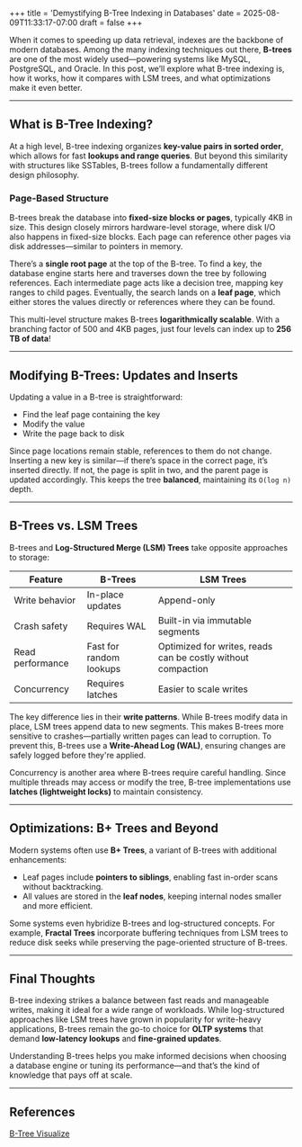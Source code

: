 +++
title = 'Demystifying B-Tree Indexing in Databases'
date = 2025-08-09T11:33:17-07:00
draft = false
+++
 
When it comes to speeding up data retrieval, indexes are the backbone of modern databases. Among the many indexing techniques out there, **B-trees** are one of the most widely used—powering systems like MySQL, PostgreSQL, and Oracle. In this post, we’ll explore what B-tree indexing is, how it works, how it compares with LSM trees, and what optimizations make it even better.

---

## What is B-Tree Indexing?

At a high level, B-tree indexing organizes **key-value pairs in sorted order**, which allows for fast **lookups and range queries**. But beyond this similarity with structures like SSTables, B-trees follow a fundamentally different design philosophy.

### Page-Based Structure

B-trees break the database into **fixed-size blocks or pages**, typically 4KB in size. This design closely mirrors hardware-level storage, where disk I/O also happens in fixed-size blocks. Each page can reference other pages via disk addresses—similar to pointers in memory.

There’s a **single root page** at the top of the B-tree. To find a key, the database engine starts here and traverses down the tree by following references. Each intermediate page acts like a decision tree, mapping key ranges to child pages. Eventually, the search lands on a **leaf page**, which either stores the values directly or references where they can be found.

This multi-level structure makes B-trees **logarithmically scalable**. With a branching factor of 500 and 4KB pages, just four levels can index up to **256 TB of data**!

---

## Modifying B-Trees: Updates and Inserts

Updating a value in a B-tree is straightforward:

- Find the leaf page containing the key  
- Modify the value  
- Write the page back to disk  

Since page locations remain stable, references to them do not change. Inserting a new key is similar—if there’s space in the correct page, it’s inserted directly. If not, the page is split in two, and the parent page is updated accordingly. This keeps the tree **balanced**, maintaining its `O(log n)` depth.

---

## B-Trees vs. LSM Trees

B-trees and **Log-Structured Merge (LSM) Trees** take opposite approaches to storage:

| Feature          | B-Trees             | LSM Trees                   |
|------------------|---------------------|------------------------------|
| Write behavior   | In-place updates     | Append-only                  |
| Crash safety     | Requires WAL         | Built-in via immutable segments |
| Read performance | Fast for random lookups | Optimized for writes, reads can be costly without compaction |
| Concurrency      | Requires latches     | Easier to scale writes       |

The key difference lies in their **write patterns**. While B-trees modify data in place, LSM trees append data to new segments. This makes B-trees more sensitive to crashes—partially written pages can lead to corruption. To prevent this, B-trees use a **Write-Ahead Log (WAL)**, ensuring changes are safely logged before they're applied.

Concurrency is another area where B-trees require careful handling. Since multiple threads may access or modify the tree, B-tree implementations use **latches (lightweight locks)** to maintain consistency.

---

## Optimizations: B+ Trees and Beyond

Modern systems often use **B+ Trees**, a variant of B-trees with additional enhancements:

- Leaf pages include **pointers to siblings**, enabling fast in-order scans without backtracking.
- All values are stored in the **leaf nodes**, keeping internal nodes smaller and more efficient.

Some systems even hybridize B-trees and log-structured concepts. For example, **Fractal Trees** incorporate buffering techniques from LSM trees to reduce disk seeks while preserving the page-oriented structure of B-trees.

---

## Final Thoughts

B-tree indexing strikes a balance between fast reads and manageable writes, making it ideal for a wide range of workloads. While log-structured approaches like LSM trees have grown in popularity for write-heavy applications, B-trees remain the go-to choice for **OLTP systems** that demand **low-latency lookups** and **fine-grained updates**.

Understanding B-trees helps you make informed decisions when choosing a database engine or tuning its performance—and that’s the kind of knowledge that pays off at scale.

---
## References

[B-Tree Visualize](https://planetscale.com/blog/btrees-and-database-indexes)
